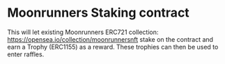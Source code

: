 # Moonrunners Staking contract
This will let existing Moonrunners ERC721 collection: https://opensea.io/collection/moonrunnersnft stake on the contract
and earn a Trophy (ERC1155) as a reward. These trophies can then be used to enter raffles.